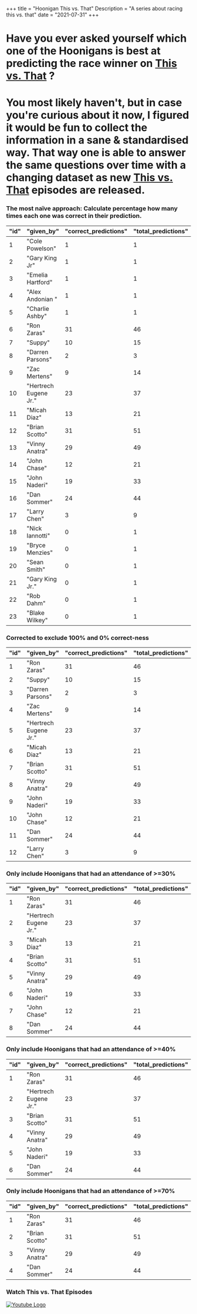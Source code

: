 +++
title = "Hoonigan This vs. That"
Description = "A series about racing this vs. that"
date = "2021-07-31"
+++


<div class="o-main-intro">
	<h1>Have you ever asked yourself which one of the Hoonigans is best at predicting the race winner on <a href="https://www.youtube.com/playlist?list=PLhU72li4fhIca_hXD0v8PFHRahreBuPJa" target="_blank">This vs. That</a> ?</h1>
</div>
<div class="o-main-second">
	<h1>You most likely haven't, but in case you're curious about it now, I figured it would be fun to collect the information in a sane & standardised way. That way one is able to answer the same questions over time with a changing dataset as new <a href="https://www.youtube.com/playlist?list=PLhU72li4fhIca_hXD0v8PFHRahreBuPJa" target="_blank">This vs. That</a> episodes are released.</h1>
</div>

<div class="o-main-hoonigans-stats">
<div class="o-main-hoonigan-stats__naive">

### The most naïve approach: Calculate percentage how many times each one was correct in their prediction.

| "id" | "given_by"            | "correct_predictions" | "total_predictions" | "correct_percent" |
| ---- | --------------------- | --------------------- | ------------------- | ----------------- |
| 1    | "Cole Powelson"       | 1                     | 1                   | 100               |
| 2    | "Gary King Jr"        | 1                     | 1                   | 100               |
| 3    | "Emelia Hartford"     | 1                     | 1                   | 100               |
| 4    | "Alex Andonian "      | 1                     | 1                   | 100               |
| 5    | "Charlie Ashby"       | 1                     | 1                   | 100               |
| 6    | "Ron Zaras"           | 31                    | 46                  | 67                |
| 7    | "Suppy"               | 10                    | 15                  | 66                |
| 8    | "Darren Parsons"      | 2                     | 3                   | 66                |
| 9    | "Zac Mertens"         | 9                     | 14                  | 64                |
| 10   | "Hertrech Eugene Jr." | 23                    | 37                  | 62                |
| 11   | "Micah Diaz"          | 13                    | 21                  | 61                |
| 12   | "Brian Scotto"        | 31                    | 51                  | 60                |
| 13   | "Vinny Anatra"        | 29                    | 49                  | 59                |
| 14   | "John Chase"          | 12                    | 21                  | 57                |
| 15   | "John Naderi"         | 19                    | 33                  | 57                |
| 16   | "Dan Sommer"          | 24                    | 44                  | 54                |
| 17   | "Larry Chen"          | 3                     | 9                   | 33                |
| 18   | "Nick Iannotti"       | 0                     | 1                   | 0                 |
| 19   | "Bryce Menzies"       | 0                     | 1                   | 0                 |
| 20   | "Sean Smith"          | 0                     | 1                   | 0                 |
| 21   | "Gary King Jr."       | 0                     | 1                   | 0                 |
| 22   | "Rob Dahm"            | 0                     | 1                   | 0                 |
| 23   | "Blake Wilkey"        | 0                     | 1                   | 0                 |

</div>

<div class="o-main-hoonigan-stats__corrected">

### Corrected to exclude 100% and 0% correct-ness

| "id" | "given_by"            | "correct_predictions" | "total_predictions" | "correct_percent" |
| ---- | --------------------- | --------------------- | ------------------- | ----------------- |
| 1    | "Ron Zaras"           | 31                    | 46                  | 67                |
| 2    | "Suppy"               | 10                    | 15                  | 66                |
| 3    | "Darren Parsons"      | 2                     | 3                   | 66                |
| 4    | "Zac Mertens"         | 9                     | 14                  | 64                |
| 5    | "Hertrech Eugene Jr." | 23                    | 37                  | 62                |
| 6    | "Micah Diaz"          | 13                    | 21                  | 61                |
| 7    | "Brian Scotto"        | 31                    | 51                  | 60                |
| 8    | "Vinny Anatra"        | 29                    | 49                  | 59                |
| 9    | "John Naderi"         | 19                    | 33                  | 57                |
| 10   | "John Chase"          | 12                    | 21                  | 57                |
| 11   | "Dan Sommer"          | 24                    | 44                  | 54                |
| 12   | "Larry Chen"          | 3                     | 9                   | 33                |

</div>

<div class="o-main-hoonigan-stats__30-perc">

### Only include Hoonigans that had an attendance of >=30%

| "id" | "given_by"            | "correct_predictions" | "total_predictions" | "correct_percent" |
| ---- | --------------------- | --------------------- | ------------------- | ----------------- |
| 1    | "Ron Zaras"           | 31                    | 46                  | 67                |
| 2    | "Hertrech Eugene Jr." | 23                    | 37                  | 62                |
| 3    | "Micah Diaz"          | 13                    | 21                  | 61                |
| 4    | "Brian Scotto"        | 31                    | 51                  | 60                |
| 5    | "Vinny Anatra"        | 29                    | 49                  | 59                |
| 6    | "John Naderi"         | 19                    | 33                  | 57                |
| 7    | "John Chase"          | 12                    | 21                  | 57                |
| 8    | "Dan Sommer"          | 24                    | 44                  | 54                |

</div>

<div class="o-main-hoonigan-stats__40-perc">

### Only include Hoonigans that had an attendance of >=40%

| "id" | "given_by"            | "correct_predictions" | "total_predictions" | "correct_percent" |
| ---- | --------------------- | --------------------- | ------------------- | ----------------- |
| 1    | "Ron Zaras"           | 31                    | 46                  | 67                |
| 2    | "Hertrech Eugene Jr." | 23                    | 37                  | 62                |
| 3    | "Brian Scotto"        | 31                    | 51                  | 60                |
| 4    | "Vinny Anatra"        | 29                    | 49                  | 59                |
| 5    | "John Naderi"         | 19                    | 33                  | 57                |
| 6    | "Dan Sommer"          | 24                    | 44                  | 54                |

</div>

<div class="o-main-hoonigan-stats__70-perc">

### Only include Hoonigans that had an attendance of >=70%

| "id" | "given_by"     | "correct_predictions" | "total_predictions" | "correct_percent" |
| ---- | -------------- | --------------------- | ------------------- | ----------------- |
| 1    | "Ron Zaras"    | 31                    | 46                  | 67                |
| 2    | "Brian Scotto" | 31                    | 51                  | 60                |
| 3    | "Vinny Anatra" | 29                    | 49                  | 59                |
| 4    | "Dan Sommer"   | 24                    | 44                  | 54                |

</div>

<div class="o-main-hoonigan-playlist-wrap">
	<h3>Watch This vs. That Episodes</h3>
	<a href="https://www.youtube.com/playlist?list=PLhU72li4fhIca_hXD0v8PFHRahreBuPJa" target="_blank"><img src="/img/yt_logo_rgb_light.png" alt="Youtube Logo"></a>
</div>